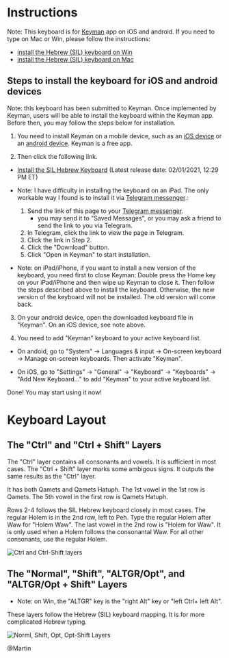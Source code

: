 # Instructions

Note: This keyboard is for [Keyman](https://keyman.com/) app on iOS and android. If you need to type on Mac or Win, please follow the instructions:
- [install the Hebrew (SIL) keyboard on Win](https://youtu.be/vCKhVxT0oTY)
- [install the Hebrew (SIL) keyboard on Mac](https://youtu.be/LN7S15-Un7s)

## Steps to install the keyboard for iOS and android devices

Note: this keyboard has been submitted to Keyman. Once implemented by Keyman, users will be able to install the keyboard within the Keyman app. Before then, you may follow the steps below for installation.

1. You need to install Keyman on a mobile device, such as an [iOS device](https://keyman.com/iphone-and-ipad/) or an [android device](https://keyman.com/android/). Keyman is a free app.

2. Then click the following link.

  - [Install the SIL Hebrew Keyboard](https://github.com/martinmts/BiblicalHebrew/blob/main/Garrett_BiblicalHebrew/Hebrew%20keyboard/sil_hebrew.kmp) (Latest release date: 02/01/2021, 12:29 PM ET)
   - Note: I have difficulty in installing the keyboard on an iPad. The only workable way I found is to install it via [Telegram messenger](https://telegram.org/).:
      1. Send the link of this page to your [Telegram messenger](https://telegram.org/).
         - you may send it to "Saved Messages", or you may ask a friend to send the link to you via Telegram.
      2. In Telegram, click the link to view the page in Telegram.
      3. Click the link in Step 2.
      4. Click the "Download" button.
      5. Click "Open in Keyman" to start installation.

   - Note: on iPad/iPhone, if you want to install a new version of the keyboard, you need first to close Keyman: Double press the Home key on your iPad/iPhone and then wipe up Keyman to close it. Then follow the steps described above to install the keyboard. Otherwise, the new version of the keyboard will not be installed. The old version will come back.

3. On your android device, open the downloaded keyboard file in "Keyman". On an iOS device, see note above.

4. You need to add "Keyman" keyboard to your active keyboard list.

  - On andoid, go to "System" → Languages & input → On-screen keyboard → Manage on-screen keyboards. Then activate "Keyman".

  - On iOS, go to "Settings" → "General" → "Keyboard" → "Keyboards" → "Add New Keyboard..." to add "Keyman" to your active keyboard list.

Done! You may start using it now!

# Keyboard Layout
## The "Ctrl" and "Ctrl + Shift" Layers
The "Ctrl" layer contains all consonants and vowels. It is sufficient in most cases. The "Ctrl + Shift" layer marks some ambigous signs. It outputs the same results as the "Ctrl" layer.

It has both Qamets and Qamets Hatuph. The 1st vowel in the 1st row is Qamets. The 5th vowel in the first row is Qamets Hatuph.

Rows 2-4 follows the SIL Hebrew keyboard closely in most cases. The regular Holem is in the 2nd row, left to Peh. Type the regular Holem after Waw for "Holem Waw". The last vowel in the 2nd row is "Holem for Waw". It is only used when a Holem follows the consonantal Waw. For all other consonants, use the regular Holem.

![Ctrl and Ctrl-Shift layers](https://i.imgur.com/0q8WpWg.jpg)



## The "Normal", "Shift", "ALTGR/Opt", and "ALTGR/Opt + Shift" Layers

- Note: on Win, the "ALTGR" key is the "right Alt" key or "left Ctrl+ left Alt".

These layers follow the Hebrew (SIL) keyboard mapping. It is for more complicated Hebrew typing.

![Norml, Shift, Opt, Opt-Shift Layers](https://i.imgur.com/1FG2cMm.jpg)

@Martin
